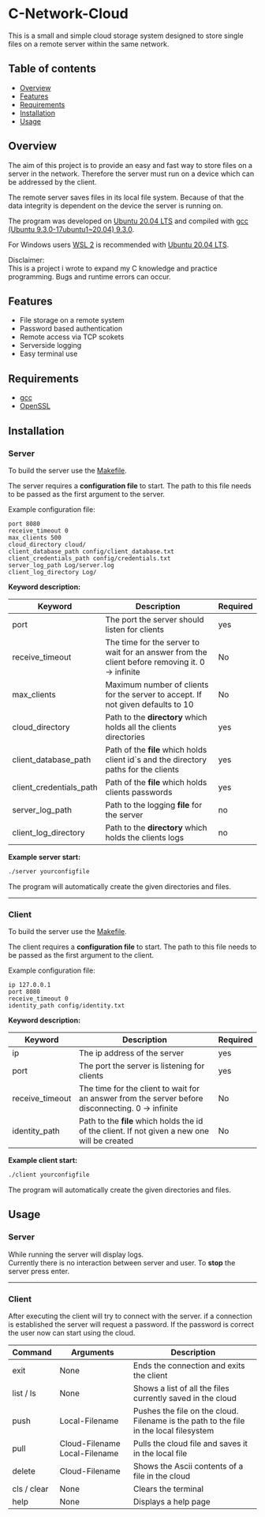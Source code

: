 # C-Network-Cloud

This is a small and simple cloud storage system designed to store single files on a remote server within the same network. 

## Table of contents

* [Overview](#overview)
* [Features](#features)
* [Requirements](#requirements)
* [Installation](#installation)
* [Usage](#usage)

## Overview

The aim of this project is to provide an easy and fast way to store files on a server in the network. Therefore the server must run on a device which can be addressed by the client. 
  
The remote server saves files in its local file system. Because of that the data integrity is dependent on the device the server is running on.

The program was developed on [Ubuntu 20.04 LTS](https://ubuntu.com/download/desktop) and compiled with [gcc (Ubuntu 9.3.0-17ubuntu1~20.04) 9.3.0](https://gcc.gnu.org/).  

For Windows users [WSL 2](https://docs.microsoft.com/en-us/windows/wsl/install-win10) is recommended with [Ubuntu 20.04 LTS](https://www.microsoft.com/en-us/p/ubuntu-2004-lts/9n6svws3rx71?activetab=pivot:overviewtab).

Disclaimer:  
This is a project i wrote to expand my C knowledge and practice programming. Bugs and runtime errors can occur.

## Features

* File storage on a remote system
* Password based authentication
* Remote access via TCP scokets
* Serverside logging
* Easy terminal use

## Requirements

* [gcc](https://gcc.gnu.org/)
* [OpenSSL](https://github.com/openssl/openssl)

## Installation

### Server

To build the server use the [Makefile](https://github.com/ShigShag/C-Network-Cloud/blob/master/CloudServer/Makefile).  

The server requires a **configuration file** to start. The path to this file needs to be passed as the first argument to the server. 

Example configuration file:
```
port 8080
receive_timeout 0
max_clients 500
cloud_directory cloud/
client_database_path config/client_database.txt
client_credentials_path config/credentials.txt
server_log_path Log/server.log
client_log_directory Log/
```

**Keyword description:**

| Keyword      | Description| Required |
|--------------|------------|----------|
| port | The port the server should listen for clients| yes|
| receive_timeout      | The time for the server to wait for an answer from the client before removing it. 0 -> infinite   | No |
| max_clients | Maximum number of clients for the server to accept. If not given defaults to 10| No |
| cloud_directory | Path to the **directory** which holds all the clients directories | yes|
| client_database_path | Path of the **file** which holds client id`s and the directory paths for the clients | yes |
| client_credentials_path | Path of the **file** which holds clients passwords | yes |
| server_log_path | Path to the logging **file** for the server | no|
|client_log_directory| Path to the **directory** which holds the clients logs | no| 


**Example server start:**

```bash
./server yourconfigfile
```

The program will automatically create the given directories and files.  

---

### Client

To build the server use the [Makefile](https://github.com/ShigShag/C-Network-Cloud/blob/master/CloudClient/Makefile).  

The client requires a **configuration file** to start. The path to this file needs to be passed as the first argument to the client. 

Example configuration file:
```
ip 127.0.0.1
port 8080
receive_timeout 0
identity_path config/identity.txt
```

**Keyword description:**

| Keyword      | Description| Required |
|--------------|------------|----------|
|ip | The ip address of the server | yes | 
| port | The port the server is listening for clients| yes|
| receive_timeout      | The time for the client to wait for an answer from the server before disconnecting. 0 -> infinite   | No |
|identity_path| Path to the **file** which holds the id of the client. If not given a new one will be created | No | 


**Example client start:**

```bash
./client yourconfigfile
```

The program will automatically create the given directories and files.

## Usage

### Server

While running the server will display logs.  
Currently there is no interaction between server and user. To **stop** the server press enter.

---

### Client

After executing the client will try to connect with the server. if a connection is established the server will request a password. If the password is correct the user now can start using the cloud.

| Command      | Arguments |Description|
|--------------|-----------|-----------|
| exit | None | Ends the connection and exits the client | 
| list / ls | None |Shows a list of all the files currently saved in the cloud |
| push | Local-Filename | Pushes the file on the cloud. Filename is the path to the file in the local filesystem |
| pull | Cloud-Filename Local-Filename | Pulls the cloud file and saves it in the local file |
| delete | Cloud-Filename | Shows the Ascii contents of a file in the cloud |
| cls / clear | None | Clears the terminal |
| help | None | Displays a help page |